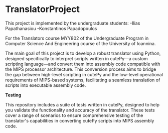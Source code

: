 # TranslatorProject

This project is implemented by the undergraduate students: -Ilias Papathanasiou -Konstantinos Papadopoulos

For the Translators course MYY802 of the Undergraduate Program in Computer Science And Engineering course of the University of Ioannina.


The main goal of this project is to develop a robust translator using Python, designed specifically to interpret scripts written in cutePy—a custom scripting language—and convert them into assembly code compatible with the MIPS processor architecture. This conversion process aims to bridge the gap between high-level scripting in cutePy and the low-level operational requirements of MIPS-based systems, facilitating a seamless translation of scripts into executable assembly code.

<b> Testing </b>

This repository includes a suite of tests written in cutePy, designed to help you validate the functionality and accuracy of the translator. These tests cover a range of scenarios to ensure comprehensive testing of the translator's capabilities in converting cutePy scripts into MIPS assembly code.

